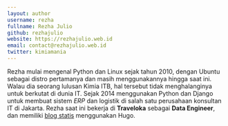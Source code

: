 ```yaml
---
layout: author
username: rezha
fullname: Rezha Julio
github: rezhajulio
website: https://rezhajulio.web.id
email: contact@rezhajulio.web.id
twitter: kimiamania
---
```


Rezha mulai mengenal Python dan Linux sejak tahun 2010, dengan Ubuntu sebagai distro pertamanya dan masih menggunakannya hingga saat ini.
Walau dia seorang lulusan Kimia ITB, hal tersebut tidak menghalanginya untuk berkutat di dunia IT.
Sejak 2014 menggunakan Python dan Django untuk membuat sistem _ERP_ dan logistik di salah satu perusahaan konsultan IT di Jakarta.
Rezha saat ini bekerja di **Traveloka** sebagai **Data Engineer**, dan memiliki [blog statis](https://rezhajulio.id) menggunakan Hugo.
